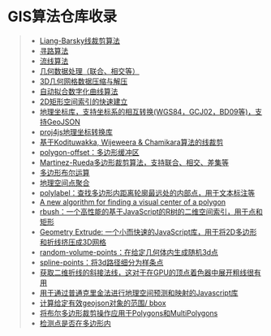 # GIS算法仓库收录

> - [Liang-Barsky线裁剪算法](https://github.com/w8r/liang-barsky)
> - [寻路算法](https://github.com/anvaka/ngraph.path)
> - [流线算法](https://github.com/anvaka/streamlines)
> - [几何数据处理（联合、相交等）](https://github.com/mapbox/wagyu)
> - [3D几何网格数据压缩与解压](https://github.com/google/draco)
> - [自动拟合数字化曲线算法](https://github.com/soswow/fit-curve)
> - [2D矩形空间索引的快速建立](https://github.com/mourner/flatbush)
> - [地理坐标库，支持坐标系的相互转换(WGS84，GCJ02，BD09等)，支持GeoJSON](https://github.com/hujiulong/gcoord)
> - [proj4js地理坐标转换库](https://github.com/proj4js/proj4js)
> - [基于Kodituwakka, Wijeweera & Chamikara算法的线裁剪](https://github.com/rowanwins/kwc-lineclip)
> - [polygon-offset：多边形缓冲区](https://github.com/w8r/polygon-offset)
> - [Martinez-Rueda多边形裁剪算法，支持联合、相交、差集等](https://github.com/w8r/martinez)
> - [多边形布尔运算](https://github.com/voidqk/polybooljs)
> - [地理空间点聚合](https://github.com/mapbox/supercluster)
> - [polylabel：查找多边形内距离轮廓最远处的内部点，用于文本标注等](https://github.com/mapbox/polylabel)
> - [A new algorithm for finding a visual center of a polygon](https://blog.mapbox.com/a-new-algorithm-for-finding-a-visual-center-of-a-polygon-7c77e6492fbc)
> - [rbush：一个高性能的基于JavaScript的R树的二维空间索引，用于点和矩形](https://github.com/mourner/rbush)
> - [Geometry Extrude: 一个小而快速的JavaScript库，用于将2D多边形和折线挤压成3D网格](https://github.com/pissang/geometry-extrude)
> - [random-volume-points：在给定几何体内生成随机3d点](https://github.com/nicknikolov/random-volume-points)
> - [spline-points：将3d路径细分为样条点](https://github.com/vorg/spline-points)
> - [获取二维折线的斜接法线，这对于在GPU的顶点着色器中展开粗线很有用](https://github.com/mattdesl/polyline-normals)
> - [用于通过普通克里金法进行地理空间预测和映射的Javascript库](https://github.com/oeo4b/kriging.js)
> - [计算给定有效geojson对象的范围/ bbox](https://github.com/geosquare/geojson-bbox)
> - [将布尔多边形裁剪操作应用于Polygons和MultiPolygons](https://github.com/mfogel/polygon-clipping)
> - [检测点是否在多边形内](https://github.com/mikolalysenko/robust-point-in-polygon)
